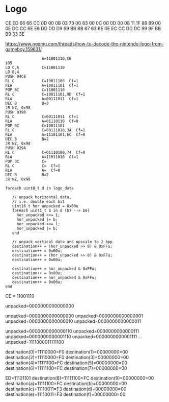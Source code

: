 # Logo

CE ED 66 66 CC 0D 00 0B 03 73 00 83 00 0C 00 0D
00 08 11 1F 88 89 00 0E DC CC 6E E6 DD DD D9 99
BB BB 67 63 6E 0E EC CC DD DC 99 9F BB B9 33 3E

https://www.ngemu.com/threads/how-to-decode-the-nintendo-logo-from-gameboy.159631/

```
                A=11001110,CE
$95
LD C,A          C=11001110
LD B,4
PUSH 04CE
RL C            C=10011100  Cf=1
RLA             A=10011101  Cf=1
POP BC          C=11001110
RL C            C=10011101,9D  Cf=1
RLA             A=00111011  Cf=1
DEC B           B=3
JR NZ, 0x98
PUSH 039D
RL C            C=00111011  Cf=1
RLA             A=01110110  Cf=0
POP BC          C=10011101
RL C            C=00111010,3A  Cf=1
RLA             A=11101101,EC  Cf=0
DEC B           B=2
JR NZ, 0x98
PUSH 029A
RL C            C=01110100,74  Cf=0
RLA             A=11011010  Cf=1
POP BC          C=
RL C            C=  Cf=1
RLA             A=  Cf=0
DEC B           B=2
JR NZ, 0x98
```

```
foreach uint8_t d in logo_data

   // unpack horizontal data,
   // i.e. double each bit
   uint16_t hor_unpacked = 0x00u
   foreach uint1_t b in d (b7 --> b0)
     hor_unpacked <<= 1;
     hor_unpacked |= b;
     hor_unpacked <<= 1;
     hor_unpacked |= b;
   end

   // unpack vertical data and upscale to 2 bpp
   destination++ = (hor_unpacked >> 8) & 0xFFu;
   destination++ = 0x00u;
   destination++ = (hor_unpacked >> 8) & 0xFFu;
   destination++ = 0x00u;

   destination++ = hor_unpacked & 0xFFu;
   destination++ = 0x00u;
   destination++ = hor_unpacked & 0xFFu;
   destination++ = 0x00u;
end
```

CE = 11001110

unpacked=0000000000000000

unpacked=0000000000000000
unpacked=0000000000000001
unpacked=0000000000000010
unpacked=0000000000000011

unpacked=0000000000000110
unpacked=0000000000000111
unpacked=0000000000001110
unpacked=0000000000001111
...
unpacked=1111000011111100

destination(0)=11110000=F0
destination(1)=00000000=00
destination(2)=11110000=F0
destination(3)=00000000=00
destination(4)=11111100=FC
destination(5)=00000000=00
destination(6)=11111100=FC
destination(7)=00000000=00

ED=11101101
destination(8)=11111100=FC
destination(9)=00000000=00
destination(a)=11111100=FC
destination(b)=00000000=00
destination(c)=11110011=F3
destination(d)=00000000=00
destination(e)=11110011=F3
destination(f)=00000000=00
